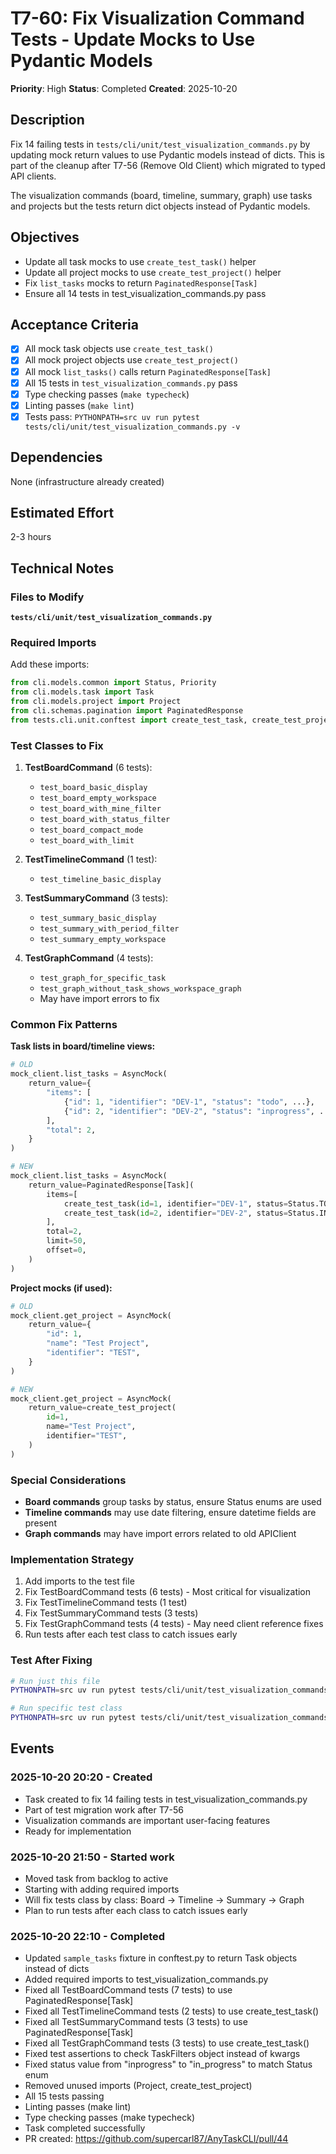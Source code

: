 # T7-60: Fix Visualization Command Tests - Update Mocks to Use Pydantic Models

**Priority**: High
**Status**: Completed
**Created**: 2025-10-20

## Description

Fix 14 failing tests in `tests/cli/unit/test_visualization_commands.py` by updating mock return values to use Pydantic models instead of dicts. This is part of the cleanup after T7-56 (Remove Old Client) which migrated to typed API clients.

The visualization commands (board, timeline, summary, graph) use tasks and projects but the tests return dict objects instead of Pydantic models.

## Objectives

- Update all task mocks to use `create_test_task()` helper
- Update all project mocks to use `create_test_project()` helper
- Fix `list_tasks` mocks to return `PaginatedResponse[Task]`
- Ensure all 14 tests in test_visualization_commands.py pass

## Acceptance Criteria

- [x] All mock task objects use `create_test_task()`
- [x] All mock project objects use `create_test_project()`
- [x] All mock `list_tasks()` calls return `PaginatedResponse[Task]`
- [x] All 15 tests in `test_visualization_commands.py` pass
- [x] Type checking passes (`make typecheck`)
- [x] Linting passes (`make lint`)
- [x] Tests pass: `PYTHONPATH=src uv run pytest tests/cli/unit/test_visualization_commands.py -v`

## Dependencies

None (infrastructure already created)

## Estimated Effort

2-3 hours

## Technical Notes

### Files to Modify

**`tests/cli/unit/test_visualization_commands.py`**

### Required Imports

Add these imports:
```python
from cli.models.common import Status, Priority
from cli.models.task import Task
from cli.models.project import Project
from cli.schemas.pagination import PaginatedResponse
from tests.cli.unit.conftest import create_test_task, create_test_project
```

### Test Classes to Fix

1. **TestBoardCommand** (6 tests):
   - `test_board_basic_display`
   - `test_board_empty_workspace`
   - `test_board_with_mine_filter`
   - `test_board_with_status_filter`
   - `test_board_compact_mode`
   - `test_board_with_limit`

2. **TestTimelineCommand** (1 test):
   - `test_timeline_basic_display`

3. **TestSummaryCommand** (3 tests):
   - `test_summary_basic_display`
   - `test_summary_with_period_filter`
   - `test_summary_empty_workspace`

4. **TestGraphCommand** (4 tests):
   - `test_graph_for_specific_task`
   - `test_graph_without_task_shows_workspace_graph`
   - May have import errors to fix

### Common Fix Patterns

**Task lists in board/timeline views:**
```python
# OLD
mock_client.list_tasks = AsyncMock(
    return_value={
        "items": [
            {"id": 1, "identifier": "DEV-1", "status": "todo", ...},
            {"id": 2, "identifier": "DEV-2", "status": "inprogress", ...},
        ],
        "total": 2,
    }
)

# NEW
mock_client.list_tasks = AsyncMock(
    return_value=PaginatedResponse[Task](
        items=[
            create_test_task(id=1, identifier="DEV-1", status=Status.TODO, ...),
            create_test_task(id=2, identifier="DEV-2", status=Status.IN_PROGRESS, ...),
        ],
        total=2,
        limit=50,
        offset=0,
    )
)
```

**Project mocks (if used):**
```python
# OLD
mock_client.get_project = AsyncMock(
    return_value={
        "id": 1,
        "name": "Test Project",
        "identifier": "TEST",
    }
)

# NEW
mock_client.get_project = AsyncMock(
    return_value=create_test_project(
        id=1,
        name="Test Project",
        identifier="TEST",
    )
)
```

### Special Considerations

- **Board commands** group tasks by status, ensure Status enums are used
- **Timeline commands** may use date filtering, ensure datetime fields are present
- **Graph commands** may have import errors related to old APIClient

### Implementation Strategy

1. Add imports to the test file
2. Fix TestBoardCommand tests (6 tests) - Most critical for visualization
3. Fix TestTimelineCommand tests (1 test)
4. Fix TestSummaryCommand tests (3 tests)
5. Fix TestGraphCommand tests (4 tests) - May need client reference fixes
6. Run tests after each test class to catch issues early

### Test After Fixing

```bash
# Run just this file
PYTHONPATH=src uv run pytest tests/cli/unit/test_visualization_commands.py -v

# Run specific test class
PYTHONPATH=src uv run pytest tests/cli/unit/test_visualization_commands.py::TestBoardCommand -v
```

## Events

### 2025-10-20 20:20 - Created
- Task created to fix 14 failing tests in test_visualization_commands.py
- Part of test migration work after T7-56
- Visualization commands are important user-facing features
- Ready for implementation

### 2025-10-20 21:50 - Started work
- Moved task from backlog to active
- Starting with adding required imports
- Will fix tests class by class: Board → Timeline → Summary → Graph
- Plan to run tests after each class to catch issues early

### 2025-10-20 22:10 - Completed
- Updated `sample_tasks` fixture in conftest.py to return Task objects instead of dicts
- Added required imports to test_visualization_commands.py
- Fixed all TestBoardCommand tests (7 tests) to use PaginatedResponse[Task]
- Fixed all TestTimelineCommand tests (2 tests) to use create_test_task()
- Fixed all TestSummaryCommand tests (3 tests) to use PaginatedResponse[Task]
- Fixed all TestGraphCommand tests (3 tests) to use create_test_task()
- Fixed test assertions to check TaskFilters object instead of kwargs
- Fixed status value from "inprogress" to "in_progress" to match Status enum
- Removed unused imports (Project, create_test_project)
- All 15 tests passing
- Linting passes (make lint)
- Type checking passes (make typecheck)
- Task completed successfully
- PR created: https://github.com/supercarl87/AnyTaskCLI/pull/44
